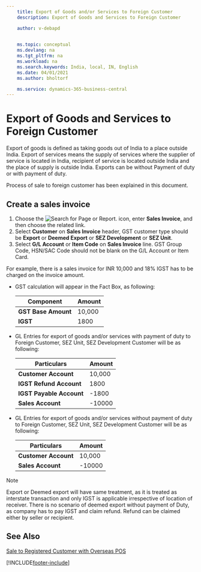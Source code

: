 ```yaml
---
    title: Export of Goods and/or Services to Foreign Customer
    description: Export of Goods and Services to Foreign Customer

    author: v-debapd

    
    ms.topic: conceptual
    ms.devlang: na
    ms.tgt_pltfrm: na
    ms.workload: na
    ms.search.keywords: India, local, IN, English
    ms.date: 04/01/2021
    ms.author: bholtorf

    ms.service: dynamics-365-business-central
---
```

# Export of Goods and Services to Foreign Customer


Export of goods is defined as taking goods out of India to a place outside India. Export of services means the supply of services where the supplier of service is located in India, recipient of service is located outside India and the place of supply is outside India. Exports can be without Payment of duty or with payment of duty.
 
Process of sale to foreign customer has been explained in this document.

## Create a sales invoice

1. Choose the ![Search for Page or Report.](image/search_small.png "Search for Page or Report icon") icon, enter **Sales Invoice**, and then choose the related link.
2. Select **Customer** on **Sales Invoice** header, GST customer type should be **Export** or **Deemed Export** or **SEZ Development** or **SEZ Unit**.
3. Select **G/L Account** or **Item Code** on **Sales Invoice** line. GST Group Code, HSN/SAC Code should not be blank on the G/L Account or Item Card. 

For example, there is a sales invoice for INR 10,000 and 18% IGST has to be charged on the invoice amount.
- GST calculation will appear in the Fact Box, as following:
    
    |Component|Amount|
    |----------------------------------|---------------------------------------|  
    |**GST Base Amount**|10,000|  
    |**IGST**|1800|  
    
- GL Entries for export of goods and/or services with payment of duty to Foreign Customer, SEZ Unit, SEZ Development Customer will be as following:

    |Particulars|Amount|
    |----------------------------------|---------------------------------------|  
    |**Customer Account**|10,000|  
    |**IGST Refund Account**|1800|
    |**IGST Payable Account**|-1800|
    |**Sales Account**|-10000|

- GL Entries for export of goods and/or services without payment of duty to Foreign Customer, SEZ Unit, SEZ Development Customer will be as following:

    |Particulars|Amount|
    |----------------------------------|---------------------------------------|  
    |**Customer Account**|10,000|  
    |**Sales Account**|-10000|


> [!NOTE]
> Export or Deemed export will have same treatment, as it is treated as interstate transaction and only IGST is applicable irrespective of location of receiver. There is no scenario of deemed export without payment of Duty, as company has to pay IGST and claim refund. Refund can be claimed either by seller or recipient.











## See Also 
[Sale to Registered Customer with Overseas POS](GST-Sale-to-Registered-Customer-Overseas-POS.md)





























[!INCLUDE[footer-include](../../includes/footer-banner.md)]